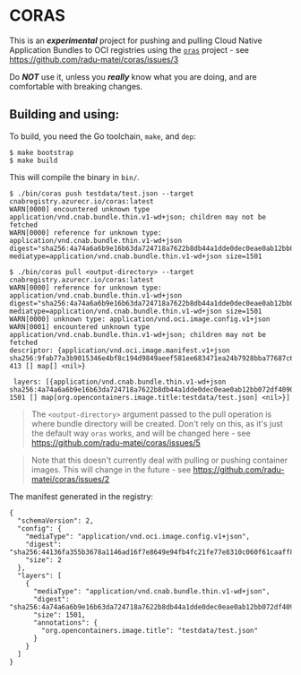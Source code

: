 # CORAS
This is an ***experimental*** project for pushing and pulling Cloud Native Application Bundles to OCI registries using the [`oras`](https://github.com/deislabs/oras) project - see https://github.com/radu-matei/coras/issues/3

Do ***NOT*** use it, unless you ***really*** know what you are doing, and are comfortable with breaking changes.

## Building and using:

To build, you need the Go toolchain, `make`, and `dep`:

```
$ make bootstrap
$ make build
```

This will compile the binary in `bin/`.

```
$ ./bin/coras push testdata/test.json --target cnabregistry.azurecr.io/coras:latest
WARN[0000] encountered unknown type application/vnd.cnab.bundle.thin.v1-wd+json; children may not be fetched
WARN[0000] reference for unknown type: application/vnd.cnab.bundle.thin.v1-wd+json  digest="sha256:4a74a6a6b9e16b63da724718a7622b8db44a1dde0dec0eae0ab12bb072df4090" mediatype=application/vnd.cnab.bundle.thin.v1-wd+json size=1501

$ ./bin/coras pull <output-directory> --target cnabregistry.azurecr.io/coras:latest
WARN[0000] reference for unknown type: application/vnd.cnab.bundle.thin.v1-wd+json  digest="sha256:4a74a6a6b9e16b63da724718a7622b8db44a1dde0dec0eae0ab12bb072df4090" mediatype=application/vnd.cnab.bundle.thin.v1-wd+json size=1501
WARN[0000] unknown type: application/vnd.oci.image.config.v1+json
WARN[0001] encountered unknown type application/vnd.cnab.bundle.thin.v1-wd+json; children may not be fetched
descriptor: {application/vnd.oci.image.manifest.v1+json sha256:9fab77a3b9015346e4bf8c194d9849aeef581ee683471ea24b7928bba77687c6 413 [] map[] <nil>}

 layers: [{application/vnd.cnab.bundle.thin.v1-wd+json sha256:4a74a6a6b9e16b63da724718a7622b8db44a1dde0dec0eae0ab12bb072df4090 1501 [] map[org.opencontainers.image.title:testdata/test.json] <nil>}]
```

> The `<output-directory>` argument passed to the pull operation is where bundle directory will be created. Don't rely on this, as it's just the default way `oras` works, and will be changed here - see https://github.com/radu-matei/coras/issues/5

> Note that this doesn't currently deal with pulling or pushing container images. This will change in the future - see https://github.com/radu-matei/coras/issues/2


The manifest generated in the registry:

```
{
  "schemaVersion": 2,
  "config": {
    "mediaType": "application/vnd.oci.image.config.v1+json",
    "digest": "sha256:44136fa355b3678a1146ad16f7e8649e94fb4fc21fe77e8310c060f61caaff8a",
    "size": 2
  },
  "layers": [
    {
      "mediaType": "application/vnd.cnab.bundle.thin.v1-wd+json",
      "digest": "sha256:4a74a6a6b9e16b63da724718a7622b8db44a1dde0dec0eae0ab12bb072df4090",
      "size": 1501,
      "annotations": {
        "org.opencontainers.image.title": "testdata/test.json"
      }
    }
  ]
}
```